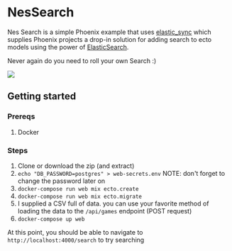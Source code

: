 # NesSearch

Nes Search is a simple Phoenix example that uses [elastic_sync](https://github.com/promptworks/elastic_sync) which supplies Phoenix projects a drop-in solution for adding search to ecto models using the power of [ElasticSearch](https://www.elastic.co/).

Never again do you need to roll your own Search :)

![](http://i.imgur.com/2YUS5UU.png)

## Getting started

### Prereqs
1. Docker

### Steps
1. Clone or download the zip (and extract)
2. `echo "DB_PASSWORD=postgres" > web-secrets.env` NOTE: don't forget to change the password later on
3. `docker-compose run web mix ecto.create`
4. `docker-compose run web mix ecto.migrate`
5. I supplied a CSV full of data. you can use your favorite method of loading the data to the `/api/games` endpoint (POST request)
6. `docker-compose up web`

At this point, you should be able to navigate to `http://localhost:4000/search` to try searching
